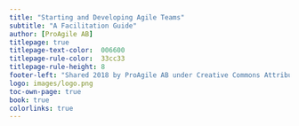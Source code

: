 ```yaml
---
title: "Starting and Developing Agile Teams"
subtitle: "A Facilitation Guide"
author: [ProAgile AB]
titlepage: true
titlepage-text-color:  006600
titlepage-rule-color:  33cc33
titlepage-rule-height: 8
footer-left: "Shared 2018 by ProAgile AB under Creative Commons Attribution ShareAlike 4.0 International license"
logo: images/logo.png
toc-own-page: true
book: true
colorlinks: true
---
```


